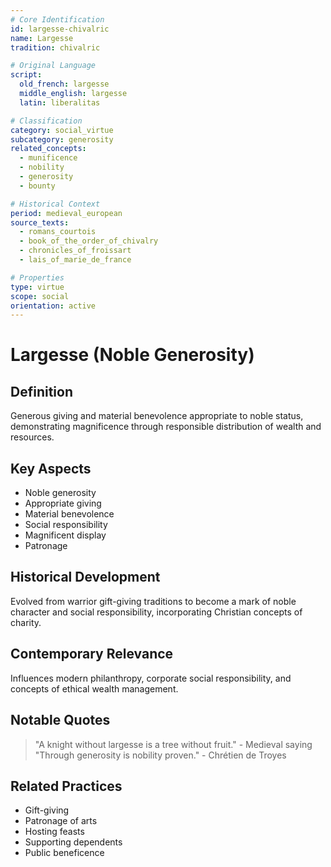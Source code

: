 ```yaml
---
# Core Identification
id: largesse-chivalric
name: Largesse
tradition: chivalric

# Original Language
script:
  old_french: largesse
  middle_english: largesse
  latin: liberalitas

# Classification
category: social_virtue
subcategory: generosity
related_concepts:
  - munificence
  - nobility
  - generosity
  - bounty

# Historical Context
period: medieval_european
source_texts:
  - romans_courtois
  - book_of_the_order_of_chivalry
  - chronicles_of_froissart
  - lais_of_marie_de_france

# Properties
type: virtue
scope: social
orientation: active
---
```


# Largesse (Noble Generosity)

## Definition
Generous giving and material benevolence appropriate to noble status, demonstrating magnificence through responsible distribution of wealth and resources.

## Key Aspects
- Noble generosity
- Appropriate giving
- Material benevolence
- Social responsibility
- Magnificent display
- Patronage

## Historical Development
Evolved from warrior gift-giving traditions to become a mark of noble character and social responsibility, incorporating Christian concepts of charity.

## Contemporary Relevance
Influences modern philanthropy, corporate social responsibility, and concepts of ethical wealth management.

## Notable Quotes
> "A knight without largesse is a tree without fruit." - Medieval saying
> "Through generosity is nobility proven." - Chrétien de Troyes

## Related Practices
- Gift-giving
- Patronage of arts
- Hosting feasts
- Supporting dependents
- Public beneficence